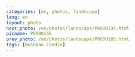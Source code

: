 ```yaml
---
categories: [en, photos, landscape]
lang: en
layout: photo
next_photo: /en/photos/landscape/P0000134.html
picname: P0000156
prev_photo: /en/photos/landscape/P0000185.html
tags: [Bushman Candle]
---
```

